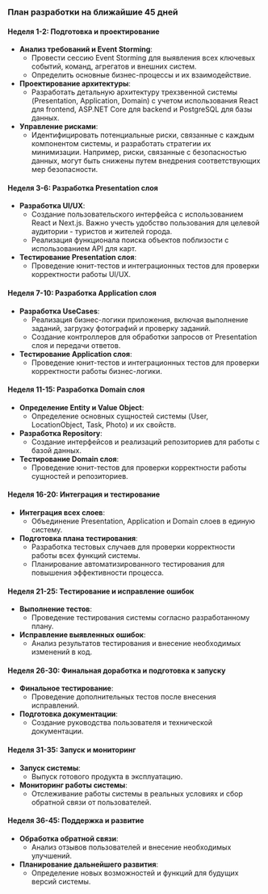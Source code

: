 ### План разработки на ближайшие 45 дней

#### Неделя 1-2: Подготовка и проектирование
- **Анализ требований и Event Storming**: 
    - Провести сессию Event Storming для выявления всех ключевых событий, команд, агрегатов и внешних систем.
    - Определить основные бизнес-процессы и их взаимодействие.
- **Проектирование архитектуры**:
    - Разработать детальную архитектуру трехзвенной системы (Presentation, Application, Domain) с учетом использования React для frontend, ASP.NET Core для backend и PostgreSQL для базы данных.
- **Управление рисками**:
    - Идентифицировать потенциальные риски, связанные с каждым компонентом системы, и разработать стратегии их минимизации. Например, риски, связанные с безопасностью данных, могут быть снижены путем внедрения соответствующих мер безопасности.

#### Неделя 3-6: Разработка Presentation слоя
- **Разработка UI/UX**:
    - Создание пользовательского интерфейса с использованием React и Next.js. Важно учесть удобство пользования для целевой аудитории - туристов и жителей города.
    - Реализация функционала поиска объектов поблизости с использованием API для карт.
- **Тестирование Presentation слоя**:
    - Проведение юнит-тестов и интеграционных тестов для проверки корректности работы UI/UX.

#### Неделя 7-10: Разработка Application слоя
- **Разработка UseCases**:
    - Реализация бизнес-логики приложения, включая выполнение заданий, загрузку фотографий и проверку заданий.
    - Создание контроллеров для обработки запросов от Presentation слоя и передачи ответов.
- **Тестирование Application слоя**:
    - Проведение юнит-тестов и интеграционных тестов для проверки корректности работы бизнес-логики.

#### Неделя 11-15: Разработка Domain слоя
- **Определение Entity и Value Object**:
    - Определение основных сущностей системы (User, LocationObject, Task, Photo) и их свойств.
- **Разработка Repository**:
    - Создание интерфейсов и реализаций репозиториев для работы с базой данных.
- **Тестирование Domain слоя**:
    - Проведение юнит-тестов для проверки корректности работы сущностей и репозиториев.

#### Неделя 16-20: Интеграция и тестирование
- **Интеграция всех слоев**:
    - Объединение Presentation, Application и Domain слоев в единую систему.
- **Подготовка плана тестирования**:
    - Разработка тестовых случаев для проверки корректности работы всех функций системы.
    - Планирование автоматизированного тестирования для повышения эффективности процесса.

#### Неделя 21-25: Тестирование и исправление ошибок
- **Выполнение тестов**:
    - Проведение тестирования системы согласно разработанному плану.
- **Исправление выявленных ошибок**:
    - Анализ результатов тестирования и внесение необходимых изменений в код.

#### Неделя 26-30: Финальная доработка и подготовка к запуску
- **Финальное тестирование**:
    - Проведение дополнительных тестов после внесения исправлений.
- **Подготовка документации**:
    - Создание руководства пользователя и технической документации.

#### Неделя 31-35: Запуск и мониторинг
- **Запуск системы**:
    - Выпуск готового продукта в эксплуатацию.
- **Мониторинг работы системы**:
    - Отслеживание работы системы в реальных условиях и сбор обратной связи от пользователей.

#### Неделя 36-45: Поддержка и развитие
- **Обработка обратной связи**:
    - Анализ отзывов пользователей и внесение необходимых улучшений.
- **Планирование дальнейшего развития**:
    - Определение новых возможностей и функций для будущих версий системы.

